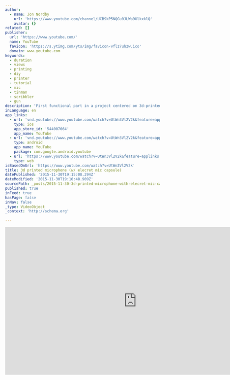 ```yaml
---
author:
  - name: Jon Nordby
    url: 'https://www.youtube.com/channel/UCB9kP5NQGu0JLWa9UlkxklQ'
    avatar: {}
related: []
publisher:
  url: 'https://www.youtube.com/'
  name: YouTube
  favicon: 'https://s.ytimg.com/yts/img/favicon-vflz7uhzw.ico'
  domain: www.youtube.com
keywords:
  - duration
  - views
  - printing
  - diy
  - printer
  - tutorial
  - mic
  - tinman
  - scribbler
  - gun
description: 'First functional part in a project centered on 3d-printed electronics: https://github.com/jonnor/projects/tree/master/printable-electronics Thingiverse: coming... Made with ProtoPasta Conductive PLA'
inLanguage: en
app_links:
  - url: 'vnd.youtube://www.youtube.com/watch?v=UtWn3Vl2V2k&feature=applinks'
    type: ios
    app_store_id: '544007664'
    app_name: YouTube
  - url: 'vnd.youtube://www.youtube.com/watch?v=UtWn3Vl2V2k&feature=applinks'
    type: android
    app_name: YouTube
    package: com.google.android.youtube
  - url: 'https://www.youtube.com/watch?v=UtWn3Vl2V2k&feature=applinks'
    type: web
isBasedOnUrl: 'https://www.youtube.com/watch?v=UtWn3Vl2V2k'
title: 3d printed microphone (w/ elecret mic capsule)
datePublished: '2015-11-30T19:15:08.294Z'
dateModified: '2015-11-30T19:10:48.909Z'
sourcePath: _posts/2015-11-30-3d-printed-microphone-with-elecret-mic-capsule.md
published: true
inFeed: true
hasPage: false
inNav: false
_type: VideoObject
_context: 'http://schema.org'

---
```

<iframe src="https://cdn.embedly.com/widgets/media.html?src=https%3A%2F%2Fwww.youtube.com%2Fembed%2FUtWn3Vl2V2k%3Ffeature%3Doembed&amp;url=https%3A%2F%2Fwww.youtube.com%2Fwatch%3Fv%3DUtWn3Vl2V2k&amp;image=https%3A%2F%2Fi.ytimg.com%2Fvi%2FUtWn3Vl2V2k%2Fhqdefault.jpg&amp;key=b7d04c9b404c499eba89ee7072e1c4f7&amp;type=text%2Fhtml&amp;schema=youtube" width="854" height="480" scrolling="no" frameborder="0" allowfullscreen="allowfullscreen" style=""></iframe>